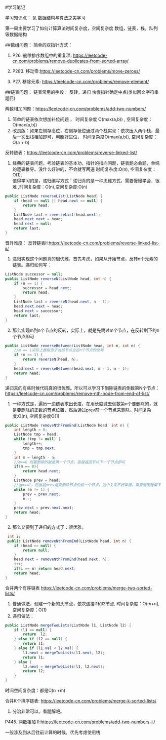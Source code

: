 #学习笔记

学习知识点：
见 数据结构与算法之美学习

第一周主要学习了如何计算算法时间复杂度，空间复杂度
数组，链表，栈，队列 等数据结构

##数组问题：
简单的双指针方式：
1. P26. 删除排序数组中的重复项: https://leetcode-cn.com/problems/remove-duplicates-from-sorted-array/

2. P283. 移动零:https://leetcode-cn.com/problems/move-zeroes/

3. P27. 移除元素: https://leetcode-cn.com/problems/remove-element/

##链表问题：
链表常用的手段：
反转，递归
快慢指针确定中点(类似回文字符串题目)

两数相加问题：https://leetcode-cn.com/problems/add-two-numbers/
1. 简单的链表依次想加补位问题 ， 时间复杂度 O(max(a,b)) , 空间复杂度：O(max(a,b))
2. 改良版：如果左侧存高位，右侧存低位通过两个栈实现：依次压入两个栈，最后一次出栈相加即可，判断好进位， 时间复杂度O(max(a,b)), 空间复杂度：O(a + b)

反转链表：https://leetcode-cn.com/problems/reverse-linked-list/
1. 经典的链表问题，考验链表的基本功，指针的指向问题，链表题必会题，单纯的逻辑推导。没什么好讲的，不会就写两遍 时间复杂度:O(n), 空间复杂度： O(1).   
值得学习的是，递归编写方式：递归真的是一种思维方式，需要慢慢学会，很难 ,时间复杂度：O(n),空间复杂度:O(n)
```java
public ListNode reverseList(ListNode head) {
    if (head == null || head.next == null) {
        return head;
    }
    ListNode last = reverseList(head.next);
    head.next.next = head;
    head.next = null;
    return last;
}
```
晋升难度：
反转链表II:https://leetcode-cn.com/problems/reverse-linked-list-ii/
1. 递归实现这个问题真的很优雅，首先考虑，如果从开始节点，反转n个元素的链表。递归如何写：
```java
ListNode successor = null;
public ListNode reverseN(ListNode head, int n) {
    if (n == 1) {
        successor = head.next;
        return head;
    }
    ListNode last = reverseN(head.next, n - 1);
    head.next.next = head;
    head.next = successor;
    return last;
}
```
2. 那么实现m到n个节点的反转，实际上，就是先跳过m个节点，在反转剩下的n个节点即可
```java
public ListNode reverseBetween(ListNode head, int m, int n) {
    //m == 1实际上就相当于当前节点之后n个节点的反转
    if (m == 1) {
        return reverseN(head, n);
    }
    head.next = reverseBetween(head.next, m - 1, n - 1);
    return head;
}
```

递归真的有些时候代码真的很优雅。所以可以学习下删除链表的倒数第N个节点：https://leetcode-cn.com/problems/remove-nth-node-from-end-of-list/

1. 一种方式是，遍历一边链表求出长度，在用长度减去倒数第n个要删除的，就是要删除的正数的节点位置，然后通过prev前一个节点来删除。时间复杂度:O(n), 空间复杂度O(1)
```java
public ListNode removeNthFromEnd(ListNode head, int n) {
    int length = 0;
    ListNode tmp = head;
    while (tmp != null) {
        length++;
        tmp = tmp.next;
    }
    int m = length - n;
    //m==0 则要删除的就是第一个节点，直接返回节点下一个节点即可
    if(m == 0){
        return head.next;
    }
    ListNode prev = head;
    //当m==1，则当前prev是要删除节点的前一个节点，这个关系不好掌握。需要画图理解下
    while (m != 1) {
        prev = prev.next;
        m--;
    }
    prev.next = prev.next.next;
    return head;
}
```
2.   那么又要到了递归的方式了：很优雅。
```java
 int i;
 public ListNode removeNthFromEnd(ListNode head, int n) {
    if (head == null) {
        return null;
    }
    head.next = removeNthFromEnd(head.next, n);
    i++;
    if(i == n) return head.next;
    return head;
}
```
合并两个有序链表 https://leetcode-cn.com/problems/merge-two-sorted-lists/

1. 普通做法，创建一个新的头节点，依次连接l1和l2节点, 时间复杂度：O(m+n),空间复杂度：O(1)
2. 递归做法：
```java
public ListNode mergeTwoLists(ListNode l1, ListNode l2) {
    if (l1 == null) {
        return  l2;
    } else if (l2 == null) {
        return l1;
    } else if (l1.val < l2.val) {
        l1.next = mergeTwoLists(l1.next, l2);
        return l1;
    } else {
        l2.next = mergeTwoLists(l1, l2.next);
        return l2;
    }
}
```
时间空间复杂度：都是O(n +m)

合并K个排序链表: https://leetcode-cn.com/problems/merge-k-sorted-lists/
1. 分治非常可以。看题解吧。

P445. 两数相加 II:https://leetcode-cn.com/problems/add-two-numbers-ii/

一般涉及到从后往前计算的时候，优先考虑使用栈
